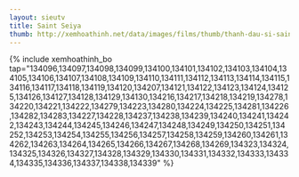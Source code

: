 ```yaml
---
layout: sieutv
title: Saint Seiya
thumb: http://xemhoathinh.net/data/images/films/thumb/thanh-dau-si-saint-seiya-2009.jpg
---
```

{% include xemhoathinh_bo tap="134096,134097,134098,134099,134100,134101,134102,134103,134104,134105,134106,134107,134108,134109,134110,134111,134112,134113,134114,134115,134116,134117,134118,134119,134120,134207,134121,134122,134123,134124,134125,134126,134127,134128,134129,134130,134216,134217,134218,134219,134278,134220,134221,134222,134279,134223,134280,134224,134225,134281,134226,134282,134283,134227,134228,134237,134238,134239,134240,134241,134242,134243,134244,134245,134246,134247,134248,134249,134250,134251,134252,134253,134254,134255,134256,134257,134258,134259,134260,134261,134262,134263,134264,134265,134266,134267,134268,134269,134323,134324,134325,134326,134327,134328,134329,134330,134331,134332,134333,134334,134335,134336,134337,134338,134339" %} 
